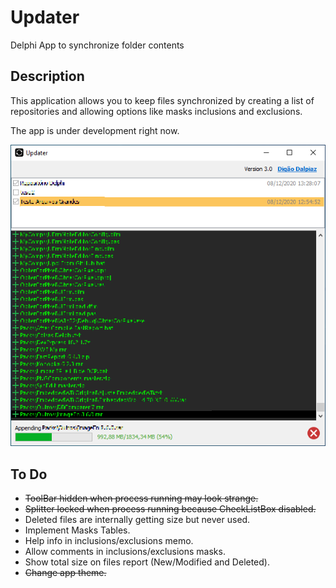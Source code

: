# Updater
Delphi App to synchronize folder contents

## Description

This application allows you to keep files synchronized by creating a list of repositories and allowing options like masks inclusions and exclusions.

The app is under development right now.

![Preview](images/preview.png)

## To Do

- ~~ToolBar hidden when process running may look strange.~~
- ~~Splitter locked when process running because CheckListBox disabled.~~
- Deleted files are internally getting size but never used.
- Implement Masks Tables.
- Help info in inclusions/exclusions memo.
- Allow comments in inclusions/exclusions masks.
- Show total size on files report (New/Modified and Deleted).
- ~~Change app theme.~~
